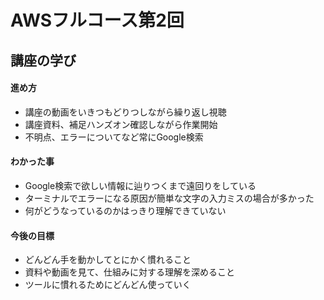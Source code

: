# AWSフルコース第2回

## 講座の学び

#### 進め方
- 講座の動画をいきつもどりつしながら繰り返し視聴
- 講座資料、補足ハンズオン確認しながら作業開始
- 不明点、エラーについてなど常にGoogle検索


#### わかった事
- Google検索で欲しい情報に辿りつくまで遠回りをしている
- ターミナルでエラーになる原因が簡単な文字の入力ミスの場合が多かった
- 何がどうなっているのかはっきり理解できていない


#### 今後の目標
- どんどん手を動かしてとにかく慣れること
- 資料や動画を見て、仕組みに対する理解を深めること
- ツールに慣れるためにどんどん使っていく